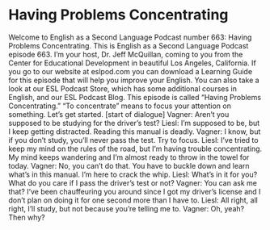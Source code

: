 # Having Problems Concentrating

Welcome to English as a Second Language Podcast number 663: Having Problems Concentrating.  This is English as a Second Language Podcast episode 663.  I’m your host, Dr. Jeff McQuillan, coming to you from the Center for Educational Development in beautiful Los Angeles, California.  If you go to our website at eslpod.com you can download a Learning Guide for this episode that will help you improve your English.  You can also take a look at our ESL Podcast Store, which has some additional courses in English, and our ESL Podcast Blog.  This episode is called “Having Problems Concentrating.”  “To concentrate” means to focus your attention on something.  Let’s get started.  [start of dialogue]  Vagner:  Aren’t you supposed to be studying for the driver’s test?    Liesl:  I’m supposed to be, but I keep getting distracted.  Reading this manual is deadly.  Vagner:  I know, but if you don’t study, you’ll never pass the test.  Try to focus.  Liesl:  I’ve tried to keep my mind on the rules of the road, but I’m having trouble concentrating.  My mind keeps wandering and I’m almost ready to throw in the towel for today.    Vagner:  No, you can’t do that.  You have to buckle down and learn what’s in this manual.  I’m here to crack the whip.    Liesl:  What’s in it for you?  What do you care if I pass the driver’s test or not?    Vagner:  You can ask me that?  I’ve been chauffeuring you around since I got my driver’s license and I don’t plan on doing it for one second more than I have to.  Liesl:  All right, all right, I’ll study, but not because you’re telling me to.  Vagner:  Oh, yeah?  Then why? 